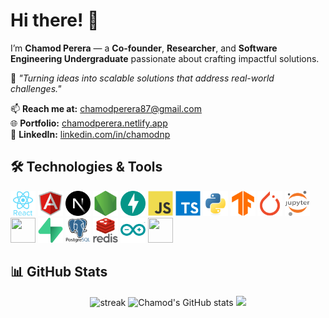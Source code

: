 # Hi there! 👋

I’m **Chamod Perera** — a **Co-founder**, **Researcher**, and **Software Engineering Undergraduate** passionate about crafting impactful solutions.

🌟 *"Turning ideas into scalable solutions that address real-world challenges."*


📫 **Reach me at:** [chamodperera87@gmail.com](mailto:chamodperera87@gmail.com)  
🌐 **Portfolio:** [chamodperera.netlify.app](https://chamodperera.netlify.app)  
🔗 **LinkedIn:** [linkedin.com/in/chamodnp](https://linkedin.com/in/chamodnp)  


## 🛠 Technologies & Tools

<p align="left"> 
<a href="https://reactjs.org/" target="_blank"><img src="https://raw.githubusercontent.com/devicons/devicon/master/icons/react/react-original-wordmark.svg" width="40" height="40"/></a>
<a href="https://angular.io/" target="_blank"><img src="https://raw.githubusercontent.com/devicons/devicon/master/icons/angularjs/angularjs-original.svg" width="40" height="40"/></a>
<a href="https://nextjs.org/" target="_blank"><img src="https://raw.githubusercontent.com/devicons/devicon/master/icons/nextjs/nextjs-original.svg" width="40" height="40"/></a>
<a href="https://nodejs.org/" target="_blank"><img src="https://raw.githubusercontent.com/devicons/devicon/master/icons/nodejs/nodejs-original.svg" width="40" height="40"/></a>
<a href="https://fastapi.tiangolo.com/" target="_blank"><img src="https://raw.githubusercontent.com/devicons/devicon/master/icons/fastapi/fastapi-original.svg" width="40" height="40"/></a>
<a href="https://developer.mozilla.org/en-US/docs/Web/JavaScript" target="_blank"><img src="https://raw.githubusercontent.com/devicons/devicon/master/icons/javascript/javascript-original.svg" width="40" height="40"/></a>
<a href="https://www.typescriptlang.org/" target="_blank"><img src="https://raw.githubusercontent.com/devicons/devicon/master/icons/typescript/typescript-original.svg" width="40" height="40"/></a>
<a href="https://www.python.org" target="_blank"><img src="https://raw.githubusercontent.com/devicons/devicon/master/icons/python/python-original.svg" width="40" height="40"/></a>
<a href="https://www.tensorflow.org/" target="_blank"><img src="https://raw.githubusercontent.com/devicons/devicon/master/icons/tensorflow/tensorflow-original.svg" width="40" height="40"/></a>
<a href="https://pytorch.org/" target="_blank"><img src="https://raw.githubusercontent.com/devicons/devicon/master/icons/pytorch/pytorch-original.svg" width="40" height="40"/></a>
<a href="https://jupyter.org/" target="_blank"><img src="https://raw.githubusercontent.com/devicons/devicon/master/icons/jupyter/jupyter-original-wordmark.svg" width="40" height="40"/></a>
<a href="https://firebase.google.com/" target="_blank"><img src="https://www.vectorlogo.zone/logos/firebase/firebase-icon.svg" width="40" height="40"/></a>
<a href="https://supabase.com/" target="_blank"><img src="https://raw.githubusercontent.com/devicons/devicon/master/icons/supabase/supabase-original.svg" width="40" height="40"/></a>
<a href="https://www.postgresql.org/" target="_blank"><img src="https://raw.githubusercontent.com/devicons/devicon/master/icons/postgresql/postgresql-original-wordmark.svg" width="40" height="40"/></a>
<a href="https://redis.io/" target="_blank"><img src="https://raw.githubusercontent.com/devicons/devicon/master/icons/redis/redis-original-wordmark.svg" width="40" height="40"/></a>
<a href="https://www.arduino.cc/" target="_blank"><img src="https://raw.githubusercontent.com/devicons/devicon/master/icons/arduino/arduino-original.svg" width="40" height="40"/></a>
<a href="https://www.figma.com/" target="_blank"><img src="https://www.vectorlogo.zone/logos/figma/figma-icon.svg" width="40" height="40"/></a>
</p>  

## 📊 GitHub Stats

<p align="center">
  <img src="https://github-readme-streak-stats.herokuapp.com/?user=chamodperera&theme=dark" alt="streak"/>
  <img src="https://github-readme-stats.vercel.app/api?username=chamodperera&show_icons=true&theme=dark" alt="Chamod's GitHub stats"/>
  <img src="https://github-readme-stats.vercel.app/api/top-langs/?username=chamodperera&layout=compact&theme=dark"/>
</p>

